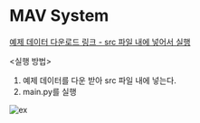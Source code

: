 # MAV System

[예제 데이터 다운로드 링크 - src 파일 내에 넣어서 실행](https://drive.google.com/drive/folders/18gLCsZabucBGmI-cDvwcjQx5Qo-XN5dZ?usp=sharing)

<실행 방법>
1. 예제 데이터를 다운 받아 src 파일 내에 넣는다.
2. main.py를 실행

![ex](/assets/ex.png)

